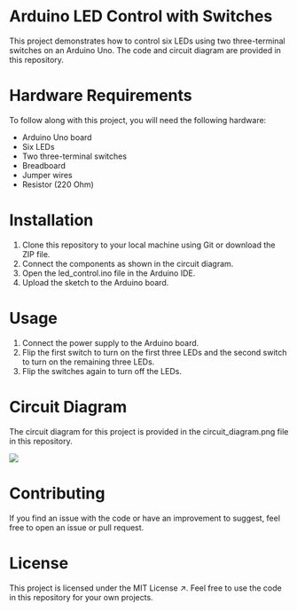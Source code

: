 # Arduino LED Control with Switches
This project demonstrates how to control six LEDs using two three-terminal switches on an Arduino Uno. The code and circuit diagram are provided in this repository.

# Hardware Requirements
To follow along with this project, you will need the following hardware:

- Arduino Uno board
- Six LEDs
- Two three-terminal switches
- Breadboard
- Jumper wires
- Resistor (220 Ohm)
# Installation
1. Clone this repository to your local machine using Git or download the ZIP file.
2. Connect the components as shown in the circuit diagram.
3. Open the led_control.ino file in the Arduino IDE.
4. Upload the sketch to the Arduino board.
# Usage
1. Connect the power supply to the Arduino board.
2. Flip the first switch to turn on the first three LEDs and the second switch to turn on the remaining three LEDs.
3. Flip the switches again to turn off the LEDs.
# Circuit Diagram
The circuit diagram for this project is provided in the circuit_diagram.png file in this repository.

![](https://github.com/MAzewail/Arduino-LED-Control-with-Switches/blob/main/Circuit%20Diagram.PNG)

# Contributing
If you find an issue with the code or have an improvement to suggest, feel free to open an issue or pull request.

# License
This project is licensed under the MIT License ↗. Feel free to use the code in this repository for your own projects.
